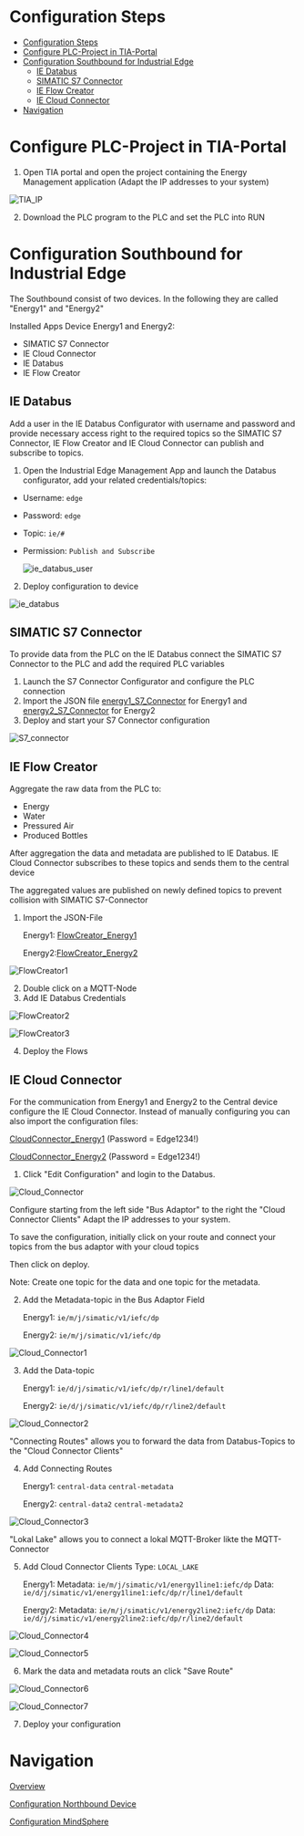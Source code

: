 # Configuration Steps
- [Configuration Steps](#configuration-steps)
- [Configure PLC-Project in TIA-Portal](#configure-plc-project-in-tia-portal)
- [Configuration Southbound for Industrial Edge](#configuration-southbound-for-industrial-edge)
  - [IE Databus](#ie-databus)
  - [SIMATIC S7 Connector](#simatic-s7-connector)
  - [IE Flow Creator](#ie-flow-creator)
  - [IE Cloud Connector](#ie-cloud-connector)
- [Navigation](#navigation)
  

# Configure PLC-Project in TIA-Portal

1. Open TIA portal and open the project containing the Energy Management application (Adapt the IP addresses to your system)
   
![TIA_IP](graphics/TIA_IP.png)

2. Download the PLC program to the PLC and set the PLC into RUN
   

# Configuration Southbound for Industrial Edge

The Southbound consist of two devices. In the following they are called "Energy1" and "Energy2"

Installed Apps Device Energy1 and Energy2: 
  - SIMATIC S7 Connector
  - IE Cloud Connector
  - IE Databus
  - IE Flow Creator

## IE Databus

Add a user in the IE Databus Configurator with username and password and provide necessary access right to the required topics so the SIMATIC S7 Connector, IE Flow Creator and IE Cloud Connector can publish and subscribe to topics.

1. Open the Industrial Edge Management App and launch the Databus configurator, add your related credentials/topics:

- Username: `edge`
- Password: `edge`
- Topic: `ie/#`
- Permission: `Publish and Subscribe`

  ![ie_databus_user](graphics/IE_Databus_User.png)

2. Deploy configuration to device

  ![ie_databus](graphics/IE_Databus.png)


## SIMATIC S7 Connector

To provide data from the PLC on the IE Databus connect the SIMATIC S7 Connector to the PLC and add the required PLC variables

1. Launch the S7 Connector Configurator and configure the PLC connection 
2. Import the JSON file [energy1_S7_Connector](../src/Device_Energy1/energy1_S7_Connector.json) for Energy1 and [energy2_S7_Connector](../src/Cevice_Energy2/energy2_S7_Connector.json) for Energy2 
3. Deploy and start your S7 Connector configuration

  ![S7_connector](graphics/S7_Connector.png)

## IE Flow Creator

Aggregate the raw data from the PLC to:
- Energy
- Water
- Pressured Air
- Produced Bottles 

After aggregation the data and metadata are published to IE Databus. IE Cloud Connector subscribes to these topics and sends them to the central device 

The aggregated values are published on newly defined topics to prevent collision with SIMATIC S7-Connector

1. Import the JSON-File
  
    Energy1: [FlowCreator_Energy1](../src/Device_Energy1/FlowCreator_Energy1.json)

    Energy2:[FlowCreator_Energy2](../src/Cevice_Energy2/FlowCreator_Energy2.json)
  
    
  ![FlowCreator1](graphics/Flow_Creator1.png)

2. Double click on a MQTT-Node  
3. Add IE Databus Credentials
  
  ![FlowCreator2](graphics/Flow_Creator2.png)
  
    
  ![FlowCreator3](graphics/Flow_Creator3.png)

4. Deploy the Flows

## IE Cloud Connector

For the communication from Energy1 and Energy2 to the Central device configure the IE Cloud Connector. 
Instead of manually configuring you can also import the configuration files:

[CloudConnector_Energy1](../src/Device_Energy1/CloudConnector_Energy1.json) (Password = Edge1234!)

[CloudConnector_Energy2](../src/Cevice_Energy2/CloudConnector_Energy2.json) (Password = Edge1234!)

1. Click "Edit Configuration" and login to the Databus.

  ![Cloud_Connector](graphics/Cloud_Connector_Login.png)

Configure starting from the left side "Bus Adaptor" to the right the "Cloud Connector Clients" Adapt the IP addresses to your system.

To save the configuration, initially click on your route and connect your topics from the bus adaptor with your cloud topics 

Then click on deploy.

Note: Create one topic for the data and one topic for the metadata. 


2. Add the Metadata-topic in the Bus Adaptor Field

    Energy1: `ie/m/j/simatic/v1/iefc/dp`

    Energy2: `ie/m/j/simatic/v1/iefc/dp` 
  
      
  ![Cloud_Connector1](graphics/Cloud_Connector_Topic2.png)
  
3. Add the Data-topic
   
   Energy1:
   `ie/d/j/simatic/v1/iefc/dp/r/line1/default`
  
   Energy2:
   `ie/d/j/simatic/v1/iefc/dp/r/line2/default`
    
  ![Cloud_Connector2](graphics/Cloud_Connector_Topic1.png)

"Connecting Routes" allows you to forward the data from Databus-Topics to the "Cloud Connector Clients"

4. Add Connecting Routes
  
   Energy1:
   `central-data` 
   `central-metadata`
  
   Energy2:
   `central-data2`
   `central-metadata2`
  
    
  ![Cloud_Connector3](graphics/Cloud_Connector_Route.png)

"Lokal Lake" allows you to connect a lokal MQTT-Broker likte the MQTT-Connector 

5. Add Cloud Connector Clients
  Type: `LOCAL_LAKE`
  
   Energy1:
   Metadata: `ie/m/j/simatic/v1/energy1line1:iefc/dp`
   Data: `ie/d/j/simatic/v1/energy1line1:iefc/dp/r/line1/default`
    
   Energy2:
   Metadata: `ie/m/j/simatic/v1/energy2line2:iefc/dp`
   Data: `ie/d/j/simatic/v1/energy2line2:iefc/dp/r/line2/default`
  
    
  ![Cloud_Connector4](graphics/Cloud_Connector_Client1.png)
    
      
  ![Cloud_Connector5](graphics/Cloud_Connector_Client2.png)

6. Mark the data and metadata routs an click "Save Route" 
      
        
  ![Cloud_Connector6](graphics/Cloud_Connector_Route1.png)
    
      
  ![Cloud_Connector7](graphics/Cloud_Connector_Route2.png)

7. Deploy your configuration





# Navigation

[Overview](../README.md)

[Configuration Northbound Device](install_Device_Northbound.md)

[Configuration MindSphere](install_MindSphere.md)
